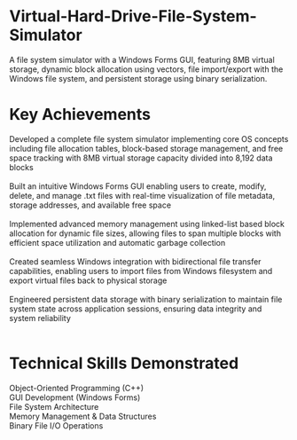 # Virtual-Hard-Drive-File-System-Simulator
A file system simulator with a Windows Forms GUI, featuring 8MB virtual storage, dynamic block allocation using vectors, file import/export with the Windows file system, and persistent storage using binary serialization.


# Key Achievements

Developed a complete file system simulator implementing core OS concepts including file allocation tables, block-based storage management, and free space tracking with 8MB virtual storage capacity divided into 8,192 data blocks <br> <br>
Built an intuitive Windows Forms GUI enabling users to create, modify, delete, and manage .txt files with real-time visualization of file metadata, storage addresses, and available free space <br> <br>
Implemented advanced memory management using linked-list based block allocation for dynamic file sizes, allowing files to span multiple blocks with efficient space utilization and automatic garbage collection <br> <br>
Created seamless Windows integration with bidirectional file transfer capabilities, enabling users to import files from Windows filesystem and export virtual files back to physical storage <br> <br>
Engineered persistent data storage with binary serialization to maintain file system state across application sessions, ensuring data integrity and system reliability <br> <br>

# Technical Skills Demonstrated

Object-Oriented Programming (C++) <br>
GUI Development (Windows Forms) <br>
File System Architecture <br>
Memory Management & Data Structures <br>
Binary File I/O Operations <br>
